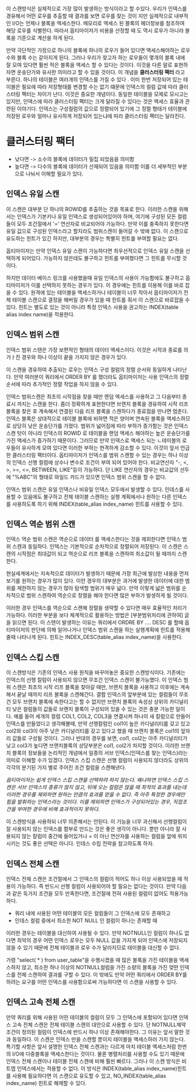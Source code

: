 이 스캔방식은 실제적으로 가장 많이 발생하는 방식이라고 할 수있다. 우리가 인덱스를 경유해서 어떤 로우를 추출할 때 결과를 보면 로우를 찾는 것이 지만 실제적으로 내부적인 I/O는 언제나 블록을 액세스한다. 메모리로 액세스 된 블록의 헤더정보를 참조하여 해당 로우를 식별한다. 따라서 옵티마이저가 비용을 산정할 때 도 역시 로우가 아니라 블록을 기준으로 계산을 하게 된다. 

만약 극단적인 가정으로 하나의 블록에 하나의 로우가 들어 있다면 액세스해야하는 로우 수와 블록 수는 같아지게 된다. 그러나 우리가 찾고자 하는 로우들이 몇개의 블록 내에 잘 모여 있다면 훨씬 적은 블록을 액세스 할 수 있다는 것이다. 이것을 다른 말로 표현하자면 운송단가와 유사한 의미라고 할 수 있을 것이다. 이 개념을 **클러스터링 팩터** 라고 부른다. 하나의 테이블은 여러개의 인덱스를 가질 수 있다 . 이미 한번 저장되어 있는 테이블은 필요에 따라 저장형태를 변경할 수는 없기 떄문에 인덱스의 컬럼 값에 따라 클러스터링 팩터는 차이가 난다. 
 이것은 중요한 개념이다. 동일한 테이블을 모체로 모시고는 있지만, 인덱스에 따라 클러스터링 팩터는 크게 달라질 수 있다는 것은 액세스 효율과 관련된 이야기다. 인덱스는 구성컬럼의 값으로 정렬되어 있기에 그 정렬 형태가 테이블에 저장된 로우와 얼마나 유사하게 저장되어 있는냐에 따라 클러스터링 팩터는 달라진다. 
# 클러스터링 팩터

 - 낮다면 -> 소수의 블록에 데이터가 밀집 되었음을 의미함
 - 높다면 -> 다수의 블록에 데이터가 산재되어 있음을 의미함
이를 더 세부적인 부분으로 나눠서 이해할 필요가 있다. 

## 인덱스 유일 스캔

이 스캔은 대부분 단 하나의 ROWID를 추출하는 것을 목표로 한다. 이러한 스캔을 위해서는 인덱스가 기본키나 유일 인덱스로 생성되어있어야 하며, 여기에 구성된 모든 컬럼들이 모두 조건절에서 '=' 연산자로 비교되어야 가능하다. 
 만약 이를 충족하지 못한다면 유일 값으로 구성된 인덱스라고 할지라도 범위스캔이 들어갈 수 밖에 없다. 이 스캔으로 유도하는 힌트가 있긴 하지만, 대부분의 경우는 특별히 힌트를 부여할 필요는 없다.
 
  옵티마이저는 만약 인덱스 유일 스캔이 가능하다면 최우선적으로 인덱스 유일 스캔을 선택하게 되어있다. 
가능하지 않은데도 불구하고 힌트를 부여했다면 그 힌트를 무시할 것이다. 

하지만 데이터 베이스 링크를 사용했을때 유일 인덱스의 사용이 가능함에도 불구하고 옵티마이저가 이를 선택하지 못하는 경우가 있다. 이 경우에는 힌트를 이용해 이를 바로 잡을 수 있다. 원격에 있는 테이블을 액세스하거나 테이블이 너무 작아서 옵티마이저가 전체 테이블 스캔으로 결정을 해버릴 경우가 있을 때 힌트를 줘서 이 스캔으로 바로잡을 수 있다. 힌트는 별도로 있는 것이 아니라 특정 인덱스 사용을 권고하는 INDEX(table alias index name)을 적용한다. 
 

## 인덱스 범위 스캔
인덱스 범위 스탠은 가장 보편적인 형태의 데이터 액세스이다. 이것은 시작과 종료를 의갸ㅏ진 경우와 하나 이상이 끝을 가지지 않은 경우가 있다.

이 스캔을 경유하여 추출되는 로우는 인덱스 구성 컬럼의 정렬 순서와 동일하게 나타난다. 만약 여러분이 쿼리에서 ORDER BY 를 했더라도 옵티마이저는 사용 인덱스의 정렬 순서에 따라 추가적인 정렬 작업을 하지 않을 수 있다. 

인덱스 범위스캔은 최초의 시작점을 찾을 때만 랜덤 엑세스를 사용하고 그 다음부터 종료시 까지는 스캔을 한다. 좀더 정확하게 표현한다면 브랜치 블록을 경유하여 시작 리프 블록을 찾은 후 계속해서 연결된 다음 리프 블록을 스캔하다가 종료점을 만나면 멈춘다. 
 인덱스 블록은 상대적으로 테이블 블록에 비하면 적은 양이며 연속된 블록을 액세스하므로 상당히 낮은 운송단가를 가졌다. 범위가 넓어짐에 따라 부하가 증가함는 것은 인덱스 스캔 탓이 아니라 인덱스의 ROWID 로 테이블을 랜덤 액세스 해야하는 높은 운송단가를 가진 액세스가 증가하기 때문이다. 그러므로 만약 인덱스로 액세스 되는 ㄴ테이블의 로우들이 유사하게 모여 있다면 이러한 부하는 현격하게 감소할 수 있다. 이것이 앞서 언급한 클러스터링 팩터이다. 
  옵티마이저가 인덱스를 범위 스캔할 수 있는 경우는 하나 이상의 인덱스 선행 컬럼에 상수나 변수로 조건이 부여 되어 있어야 한다. 비교연산자 "-, <, >, >=, <=, BETWEEN, LIKE"등이 가능하다. 단 LIKE 연산자의 경우는 비교값의 선두에 "%ABC"의 형태로 와일드 카드가 있으면 인덱스 범위 스캔을 할 수 없다. 

 인덱스 범위 스캔은 유일 인덱스나 비유일 인덱스 모두에서 발생할 수 있다. 인데스를 사용할 수 있음에도 불구하고 전체 테이블 스캔하는 실행 계획에서나 원하는 다른 인덱스를 사용하도록 하기 위해 INDEX(table_alias index_name) 힌트를 사용할 수 있다. 

## 인덱스 역순 범위 스캔

인덱스 역순 범위 스캔은 역순으로 데이터 를 액세스한다는 것을 제외한다면 인덱스 범위 스캔과 동일하다. 인덱스는 기본적으로 순차적으로 정렬되어 저장된다. 이 스캔은 스캔의 시작점은 최대값이 되고 역순으로 리프 블록을 스캔하여 최소값이 될 때까지 스캔한다. 

 현실세계에서는 지속적으로 데이터가 발생하기 때문에 가장 최근에 발상한 내용을 먼저 보기를 원하는 경우가 많이 있다. 이런 경우의 대부분은 과거에 발생한 데이터에 대한 범위를 제한하지 않는 경우가 많아 탐색할 범위가 매우 넓다. 만약 이렇게 넓은 범위를 순차적으로 범위 스캔하여 역순으로 정렬을 해야 한다면 많은 부하가 발생하게 될 것이다. 

 이러한 경우 인덱스를 역순으로 스캔해 정렬을 생략할 수 있다면 매우 효율적인 처리가 가능하다. 이러한 부분을 보다 체계적으로 활용하는 방법은 [부분범위처리에 관하여] 글을 읽으면 된다. 이 스탠이 발생하는 이유는 쿼리에서 ORDRE BY .... DESC 를 할때 옵티마이저의 판단에 의해 일어나거나 인덱스 범위 스캔을 하는 실행계획에 힌트를 적용해줄때 나타나게 된다. 힌트는 INDEX_DESC(table_alias index_name)을 사용한다. 



## 인덱스 스킵 스캔
이 스캔방식은 기존의 인덱스 사용 원칙을 바꾸어놓은 중요한 스캔방식이다. 기존에는 인덱스의 선행 칼럼이 사용되지 않으면 무조건 인덱스 스캔이 불가능했다. 이 인덱스 범위 스캔은 최초의 시작 리프 블록을 찾아갈 때만, 브랜치 블록을 사용하고 이후에는 계속해서 끝날 때까지 리프 블록을 스캔해간다. 
 결합 인덱스의 앞부분에 있는 컬럼들이 무조건 모두 브랜치 블록에 속한다고는 할 수 없지만 브랜치 블록의 속성상 상위의 카디널리티 낮은 컬럼들의 값들로 브랜치 블록이 구성되어 있을 수 있는 것은 충분 가능한 일이다. 예를 들어 세개의 컬럼 COL1, COL2, COL3을 연결시켜 하나의 새 칼럼으로 만들어 인덱스를 만들었다고 생각해볼때, 
  만약 선행칼럼인 col1이 높은 카디널리티를 갖고 있고 col2와 col3이 아주 낮은 카디널리티를 갖고 있다고 했을 때 브랜치 블록은 col1의 앞자리 값들로 구성될 것이다. 그러나 반대의 경우를 보면, col1, col2는 아주 카디널리티가 낮고 col3가 높다면 브랜치블록의 상당부분은 col1, col2가 차지할 것이다. 
   이러한 브랜치 블록의 정보들을 논리적인 개념에서 일종의 서브 인덱스(인덱스를 찾는 인덱스)라는 의미로 이해할 수가 있겠다. 인덱스 스킵 스캔은 선행 컬럼이 사용되지 않더라도 상위의 각각의 분기된 가지 별로 주어진 조건 컬럼을 스캔해낸다. 

*옵티마이저는 쉽게 인덱스 스킵 스캔을 선택하려 하지 않는다. 왜냐하면 인덱스 스킵 스캔은 서브 인덱스의 종류가 많지 않고, 뒤에 오는 컬럼은 많을 때 최적의 효과를 내는데 이러한 경우를 제외하면 원하는 만큼의 효과를 얻을 수 없다. 즉 아주 특정한 경우에만 힘을 발휘하는 인덱스라는 것이다. 이를 제외하면 인덱스가 구성되어있는 경우, 직접조건을 부여한 경우에 비해 효과적이지 못하다.*

  이 스캔방식을 사용하되 너무 의존해서는 안된다. 이 기능을 너무 과신해서 선행컬럼이 잘 사용되지 않는 인덱스를 함부로 만드는 것은 좋은 생각이 아니다. 뿐만 아니라 잘 사용되지 않는 칼럼이 중간에 들어있거나  = 이 아닌 연산자를 사용하는 컬럼을 앞에 위치시키는 것도 좋은 선택은 아니다. 인데스 수립 전략을 참고하도록 하자. 


## 인덱스 전체 스캔
인덱스 전체 스캔은 조건절에서 그 인덱스의 컬럼이 적어도 하나 이상 사용되었을 때 적용이 가능하다. 즉 반드시 선행 컬럼이 사용되어야 할 필요는 없다는 것이다. 만약 다음과 같은 둑가지 조건을 모두 만족한다면, 조건절에 전혀 사용된 컬럼이 없어도 적용가능하다.

 - 쿼리 내에 사용된 어떤 테이블의 모든 컬럼들이 그 인덱스에 모두 존재하고
 - 인데스 컬럼 중에서 최소한 NOT NULL 인 컬럼이 하나는 존재할 때

이러한 경우는 테이블을 대신하여 사용될 수 있다. 만약 NOTNULL인 컬럼이 하나도 없다면 최악의 경우 어떤 인덱스 로우는 모두 NULL 값을 가지게 되어 인덱스에 저장되지 않을 수 있기 때문에 전체 테이블과 로우 수가 달라지므로 테이블을 대신할 수 없다. 

가령 "select( * ) from user_table"을 수행시켰을 때 많은 블록을 가진 테이블을 액세스하지 않고, 최소한 하나 이상의 NOTNULL컬럼을 가진 소량의 블록을 가진 엊떤 인덱스를 전체 스캔하여 결과를 구할 수 있다. 이 밖에도 만약 어떤 쿼리에서 ORDER BY를 하려는 요구를 어떤 인덱스를 사용함으로써 가능하다면 이 스캔을 사용할 수 있다. 

## 인덱스 고속 전체 스캔
만약 쿼리를 위해 사용된 어떤 테이블의 컬럼이 모두 그 인덱스에 포함되어 있다면 인덱스 고속 전체 스캔은 전체 테이블 스캔의 대안으로 사용할 수 있다. 단 NOTNULL제약 조건이 정의된 컬럼이 인덱스에 반드시 하나 이상 존재해야한다. 그 이유는 앞서 말한 것과 동일하다. 
 이 스캔은 인덱스 만을 스캔할 뿐이지 테이블을 액세스하러 가지 않는다. 특기할 사항은 앞서 설명한 인덱스 전체 스캔과는 다르게 마치 테이블 액세스처럼 한번의 I/O에 다중블록을 액세스한다는 것이다. 물론 병렬처리를 사용할 수도 있기 때문에 인덱스 전체 스캔이나 테이블 전체 스캔에 비해 훨씬 빠르다. 그러나 이 스캔 방식은 비트맵 인덱스에서는 적용할 수 없다. 
이 방식은 INDEX(table_alias index_name)힌트를 사용해 필요하다면 이 스캔으로 유도할 수 있고, NO_INDEX(table_alias index_name) 힌트로 해제할 수 있다. 
